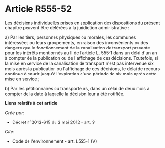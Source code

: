 # Article R555-52

Les décisions individuelles prises en application des dispositions du présent chapitre peuvent être déférées à la juridiction
administrative : 

a) Par les tiers, personnes physiques ou morales, les communes intéressées ou leurs groupements, en raison des inconvénients
ou des dangers que le fonctionnement de la canalisation de transport présente pour les intérêts mentionnés au II de l'article
L. 555-1 dans un délai d'un an à compter de la publication ou de l'affichage de ces décisions. Toutefois, si la mise en
service de la canalisation de transport n'est pas intervenue six mois après la publication ou l'affichage de ces décisions,
le délai de recours continue à courir jusqu'à l'expiration d'une période de six mois après cette mise en service ; 

b) Par les pétitionnaires ou transporteurs, dans un délai de deux mois à compter de la date à laquelle la décision leur a été
notifiée.

**Liens relatifs à cet article**

_Créé par_:

  - Décret n°2012-615 du 2 mai 2012 - art. 3

_Cite_:

  - Code de l'environnement - art. L555-1 (V)
